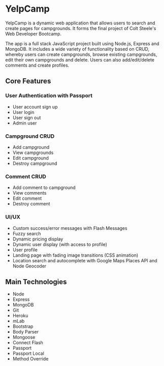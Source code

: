# YelpCamp

YelpCamp is a dynamic web application that allows users to search and create pages for campgrounds. It forms the final project of Colt Steele's Web Developer Bootcamp.

The app is a full stack JavaScript project built using Node.js, Express and MongoDB. It includes a wide variety of functionality based on CRUD, whereby users can create campgrounds, browse existing campgrounds, edit their own campgrounds and delete. Users can also add/edit/delete comments and create profiles.

## Core Features

### User Authentication with Passport
<ul>
  <li>User account sign up</li>
  <li>User login</li>
  <li>User sign out</li>
  <li>Admin user</li>
</ul>

### Campground CRUD
<ul>
  <li>Add campground</li>
  <li>View campgrounds</li>
  <li>Edit campground</li>
  <li>Destroy campground</li>
</ul>

### Comment CRUD
<ul>
  <li>Add comment to campground</li>
  <li>View comments</li>
  <li>Edit comment</li>
  <li>Destroy comment</li>
</ul>

### UI/UX
<ul>
  <li>Custom success/error messages with Flash Messages</li> 
  <li>Fuzzy search</li>
  <li>Dynamic pricing display</li>
  <li>Dynamic user display (with access to profile)</li>
  <li>User profile</li>
  <li>Landing page with fading image transitions (CSS animation)</li>
  <li>Location search and autocomplete with Google Maps Places API and Node Geocoder</li>
</ul>
  
## Main Technologies
<ul>
  <li>Node</li>
  <li>Express</li>
  <li>MongoDB</li>
  <li>Git</li>
  <li>Heroku</li>
  <li>mLab</li>
  <li>Bootstrap</li>
  <li>Body Parser</li>
  <li>Mongoose</li>
  <li>Connect Flash</li>
  <li>Passport</li>
  <li>Passport Local</li>
  <li>Method Override</li>
</ul>
